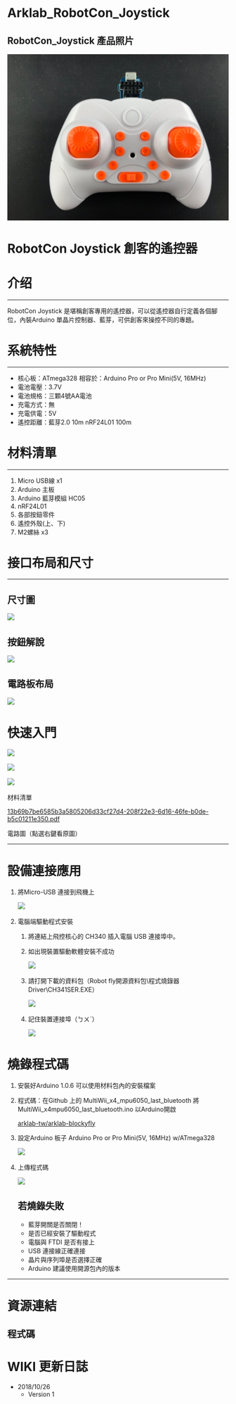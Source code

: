# Arklab_RobotCon_Joystick
## RobotCon_Joystick 產品照片
![JoyStick](https://raw.githubusercontent.com/arklab-source/Arklab_RobotCon_Joystick/master/RobotCon_Joystick.jpg)
# RobotCon Joystick 創客的遙控器

# 介绍

---

RobotCon Joystick 是堪稱創客專用的遙控器，可以從遙控器自行定義各個腳位，內裝Arduino 單晶片控制器、藍芽，可供創客來操控不同的專題。

# 系統特性

---

- 核心板：ATmega328 相容於：Arduino Pro or Pro Mini(5V, 16MHz)
- 電池電壓：3.7V
- 電池規格：三顆4號AA電池
- 充電方式：無
- 充電供電：5V
- 遙控距離：藍芽2.0 10m   nRF24L01 100m

# 材料清單

---

1. Micro USB線 x1
2. Arduino 主板
3. Arduino 藍芽模組 HC05
4. nRF24L01 
5. 各部按鈕零件
6. 遙控外殼(上、下)
7. M2螺絲 x3

# **接口布局和尺寸**

---

## 尺寸圖

![](2019-01-0810-fe18a305-325d-4c2c-b364-0e48975836b5.24.16.png)

## 按鈕解說

![](-cefe3431-b595-40ac-8862-78d774d9c824.png)

## 電路板布局

![](-f250a159-e7de-4ae2-b1cf-b9d34d33f75a.png)

# 快速入門

![](-1e724db2-33a0-47e8-8816-e86cb237e478.png)

![](-2b5cbd59-272e-4272-91cf-8036623c775e.jpg)

![](2019-01-0810-a8e1ed44-368c-4de3-a688-5cbe8aee04db.24.04.png)

材料清單

[13b69b7be6585b3a5805206d33cf27d4-208f22e3-6d16-46fe-b0de-b5c01211e350.pdf](13b69b7be6585b3a5805206d33cf27d4-208f22e3-6d16-46fe-b0de-b5c01211e350.pdf)

電路圖（點選右鍵看原圖）

---

# 設備連接應用

1. 將Micro-USB 連接到飛機上

    ![](2019-01-0810-b645d185-8ed1-496c-81c2-047019e9b8e6.39.08.png)

2. 電腦端驅動程式安裝
    1. 將連結上飛控核心的 CH340 插入電腦 USB 連接埠中。
    2. 如出現裝置驅動軟體安裝不成功

        ![](Untitled-a69002ad-444c-46bf-bc34-6dc5516d77af.png)

    3. 請打開下載的資料包（Robot fly開源資料包\程式燒錄器Driver\CH341SER.EXE）

        ![](Untitled-0fdf57c6-2638-4373-9b88-7ac53e61e79f.png)

    4. 記住裝置連接埠（ㄅㄨˋ）

        ![](Untitled-67509488-f801-4b94-8b1c-6f5d976a6aab.png)

# 燒錄程式碼

1. 安裝好Arduino 1.0.6 可以使用材料包內的安裝檔案
2. 程式碼：在Github 上的 MultiWii_x4_mpu6050_last_bluetooth
將MultiWii_x4mpu6050_last_bluetooth.ino 以Arduino開啟

    [arklab-tw/arklab-blockyfly](https://github.com/arklab-tw/arklab-blockyfly/tree/master/MultiWii_x4_mpu6050_last_bluetooth)

3. 設定Arduino 板子
Arduino Pro or Pro Mini(5V, 16MHz) w/ATmega328

    ![](Untitled-8d679601-3519-4fe5-940d-d61acdbb52eb.png)

4. 上傳程式碼

    ![](Untitled-13905aeb-04b0-4d0a-be31-3225863e1ab2.png)

    ## 若燒錄失敗

    - 藍芽開關是否關閉！
    - 是否已經安裝了驅動程式
    - 電腦與 FTDI 是否有接上
    - USB 連接線正確連接
    - 晶片與序列埠是否選擇正確
    - Arduino 建議使用開源包內的版本

---

# 資源連結

## 程式碼

# WIKI 更新日誌

- 2018/10/26
    - Version 1

